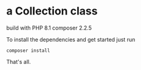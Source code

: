 # a Collection class

build with PHP 8.1
composer 2.2.5

To install the dependencies and get started just run 
```
composer install 
```

That's all.


